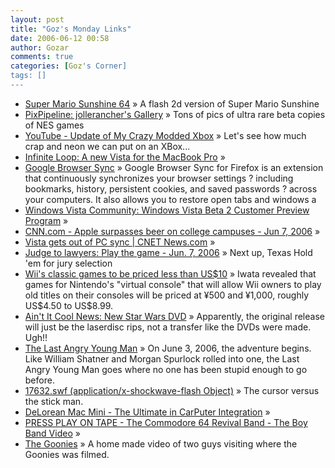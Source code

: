 ```yaml
---
layout: post
title: "Goz's Monday Links"
date: 2006-06-12 00:58
author: Gozar
comments: true
categories: [Goz's Corner]
tags: []
---
```

<ul>
<li><a href="http://newgrounds.com/portal/view/317172" title="Super Mario Sunshine 64">Super Mario Sunshine 64</a> &raquo; A flash 2d version of Super Mario Sunshine</li>
<li><a href="http://pixpipeline.com/users/jollerancher" title="PixPipeline: jollerancher's Gallery">PixPipeline: jollerancher's Gallery</a> &raquo; Tons of pics of ultra rare beta copies of NES games</li>
<li><a href="http://www.youtube.com/watch?v=HWL_aYeqEu4&amp;eurl=http%3A%2F%2Fwww.destructoid.com%2Fxbox-modder-doesnt-know-when-to-stop" title="YouTube - Update of My Crazy Modded Xbox">YouTube - Update of My Crazy Modded Xbox</a> &raquo; Let's see how much crap and neon we can put on an XBox...</li>
<li><a href="http://arstechnica.com/journals/apple.ars/2006/6/8/4267" title="Infinite Loop: A new Vista for the MacBook Pro">Infinite Loop: A new Vista for the MacBook Pro</a> &raquo; </li>
<li><a href="http://www.google.com/tools/firefox/browsersync/index.html" title="Google Browser Sync">Google Browser Sync</a> &raquo; Google Browser Sync for Firefox is an extension that continuously synchronizes your browser settings ? including bookmarks, history, persistent cookies, and saved passwords ? across your computers. It also allows you to restore open tabs and windows a</li>
<li><a href="http://www.microsoft.com/windowsvista/getready/preview.mspx" title="Windows Vista Community: Windows Vista Beta 2 Customer Preview Program">Windows Vista Community: Windows Vista Beta 2 Customer Preview Program</a> &raquo; </li>
<li><a href="http://www.cnn.com/2006/US/06/07/college.in.ap/index.html?section=cnn_topstories" title="CNN.com - Apple surpasses beer on college campuses - Jun 7, 2006">CNN.com - Apple surpasses beer on college campuses - Jun 7, 2006</a> &raquo; </li>
<li><a href="http://news.com.com/2100-1016_3-6081232.html?part=rss&amp;tag=6081232&amp;subj=news" title="Vista gets out of PC sync | CNET News.com">Vista gets out of PC sync | CNET News.com</a> &raquo; </li>
<li><a href="http://money.cnn.com/2006/06/07/magazines/fortune/rps_fortune/index.htm?section=cnn_topstories" title="Judge to lawyers: Play the game - Jun. 7, 2006">Judge to lawyers: Play the game - Jun. 7, 2006</a> &raquo; Next up, Texas Hold 'em for jury selection</li>
<li><a href="http://arstechnica.com/news.ars/post/20060607-7009.html" title="Wii's classic games to be priced less than US$10">Wii's classic games to be priced less than US$10</a> &raquo; Iwata revealed that games for Nintendo's &quot;virtual console&quot; that will allow Wii owners to play old titles on their consoles will be priced at &yen;500 and &yen;1,000, roughly US$4.50 to US$8.99.</li>
<li><a href="http://www.aintitcool.com/display.cgi?id=23493" title="Ain't It Cool News: New Star Wars DVD">Ain't It Cool News: New Star Wars DVD</a> &raquo; Apparently, the original release will just be the laserdisc rips, not a transfer like the DVDs were made. Ugh!!</li>
<li><a href="http://www.angryman.ca/blog/angryblog.html" title="The Last Angry Young Man">The Last Angry Young Man</a> &raquo; On June 3, 2006, the adventure begins. Like William Shatner and Morgan Spurlock rolled into one, the Last Angry Young Man goes where no one has been stupid enough to go before.</li>
<li><a href="http://abum.com/file/shadow/animations/17632.swf" title="17632.swf (application/x-shockwave-flash Object)">17632.swf (application/x-shockwave-flash Object)</a> &raquo; The cursor versus the stick man.</li>
<li><a href="http://www.deloreanmacmini.com/" title="DeLorean Mac Mini - The Ultimate in CarPuter Integration">DeLorean Mac Mini - The Ultimate in CarPuter Integration</a> &raquo; </li>
<li><a href="http://www.pressplayontape.com/default.asp?pid=boyband" title="PRESS PLAY ON TAPE - The Commodore 64 Revival Band - The Boy Band Video">PRESS PLAY ON TAPE - The Commodore 64 Revival Band - The Boy Band Video</a> &raquo; </li>
<li><a href="http://www.thegoonies.org/watch.htm" title="The Goonies">The Goonies</a> &raquo; A home made video of two guys visiting where the Goonies was filmed.</li>
</ul>


